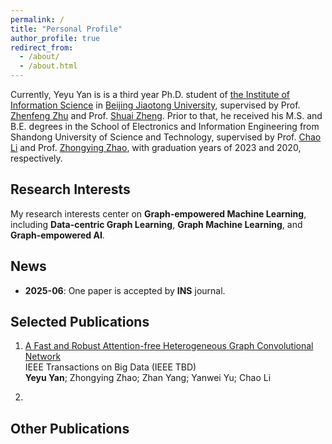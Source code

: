 ```yaml
---
permalink: /
title: "Personal Profile"
author_profile: true
redirect_from: 
  - /about/
  - /about.html
---
```


Currently, Yeyu Yan is is a third year Ph.D. student of [the Institute of Information Science](http://mepro.bjtu.edu.cn/) in [Beijing Jiaotong University](https://www.bjtu.edu.cn/index.htm), supervised by Prof. [Zhenfeng Zhu](https://scholar.google.com.hk/citations?hl=zh-CN&user=fycBie4AAAAJ) and Prof. [Shuai Zheng](https://scholar.google.com.hk/citations?hl=zh-CN&user=8UFwA_0AAAAJ). Prior to that, he received his M.S. and B.E. degrees in the School of Electronics and Information Engineering from Shandong University of Science and Technology, supervised by Prof. [Chao Li](https://dblp.org/pid/66/190-22.html) and Prof. [Zhongying Zhao](https://scholar.google.com.hk/citations?hl=zh-CN&user=fWxlVQIAAAAJ&view_op=list_works&sortby=pubdate),  with graduation years of 2023 and 2020, respectively.


Research Interests
------
My research interests center on <strong>Graph-empowered Machine Learning</strong>, including <strong>Data-centric Graph Learning</strong>, <strong>Graph Machine Learning</strong>, and <strong>Graph-empowered AI</strong>.


News
------
- <strong>2025-06</strong>: One paper is accepted by <strong>INS</strong> journal.


Selected Publications
------
1. [A Fast and Robust Attention-free Heterogeneous Graph Convolutional Network](https://ieeexplore.ieee.org/abstract/document/10463147)<br>IEEE Transactions on Big Data (IEEE TBD)<br><strong>Yeyu Yan</strong>; Zhongying Zhao; Zhan Yang; Yanwei Yu; Chao Li

2. 


Other Publications
------

